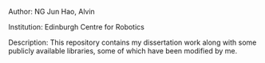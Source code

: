 Author: NG Jun Hao, Alvin

Institution: Edinburgh Centre for Robotics

Description: This repository contains my dissertation work along with some publicly available libraries, some of which have been modified by me.